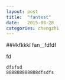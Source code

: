```yaml
---
layout: post
title:  "fantest"
date:   2015-08-28
categories: chengzhi
---
```


###kfkkkl
fan__fdfdf

fd

```
dfsfsd
888888888888dfsdfs
```
